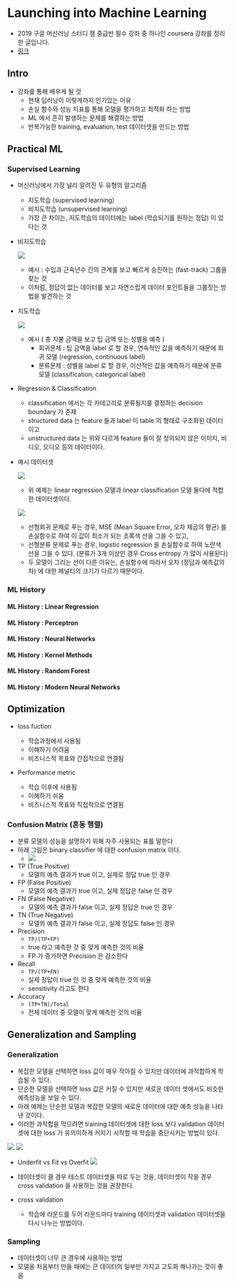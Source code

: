 # Launching into Machine Learning

* 2019 구글 머신러닝 스터디 잼 중급반 필수 강좌 중 하나인 coursera 강좌를 정리한 글입니다.
* [링크](https://www.coursera.org/learn/launching-machine-learning/home/welcome)

## Intro
* 강좌를 통해 배우게 될 것
    * 현재 딥러닝이 이렇게까지 인기있는 이유
    * 손실 함수와 성능 지표를 통해 모델을 평가하고 최적화 하는 방법
    * ML 에서 흔히 발생하는 문제를 해결하는 방법
    * 반복가능한 training, evaluation, test 데이터셋을 만드는 방법

## Practical ML

### Supervised Learning
* 머신러닝에서 가장 널리 알려진 두 유형의 알고리즘
    * 지도학습 (supervised learning)
    * 비지도학습 (unsupervised learning)
    * 가장 큰 차이는, 지도학습의 데이터에는 label (학습되기를 원하는 정답) 이 있다는 것
* 비지도학습
    
    ![](./images/Income-vs-Job-tenure.png)
    * 예시 : 수입과 근속년수 간의 관계를 보고 빠르게 승진하는 (fast-track) 그룹을 찾는 것
    * 이처럼, 정답이 없는 데이터를 보고 자연스럽게 데이터 포인트들을 그룹짓는 방법을 발견하는 것
* 지도학습
    
    ![](./images/Restraurant-tips-by-gender.png)
    * 예시 ( 총 지불 금액을 보고 팁 금액 또는 성별을 예측 )
        * 회귀문제 : 팁 금액을 label 로 할 경우, 연속적인 값을 예측하기 때문에 회귀 모델 (regression, continuous label)
        * 분류문제 : 성별을 label 로 할 경우, 이산적인 값을 예측하기 때문에 분류 모델 (classification, categorical label)

* Regression & Classification
    * classification 에서는 각 카테고리로 분류될지를 결정하는 decision boundary 가 존재
    * structured data 는 feature 들과 label 이 table 의 형태로 구조화된 데이터이고
    * unstructured data 는 위와 다르게 feature 들이 잘 정의되지 않은 이미지, 비디오, 오디오 등의 데이터이다.

* 예시 데이터셋

    ![](./images/Regression-Classification.png)
    * 위 예제는 linear regression 모델과 linear classification 모델 둘다에 적합한 데이터셋이다.

    ![](./images/loss-function-difference.png)
    * 선형회귀 문제로 푸는 경우, MSE (Mean Square Error, 오차 제곱의 평균) 를 손실함수로 하여 이 값이 최소가 되는 초록색 선을 그을 수 있고,
    * 선형분류 문제로 푸는 경우, logistic regression 을 손실함수로 하여 노란색 선을 그을 수 있다. (분류가 3개 이상인 경우 Cross entropy 가 많이 사용된다)
    * 두 모델이 그리는 선이 다른 이유는, 손실함수에 따라서 오차 (정답과 예측값의 차) 에 대한 페널티의 크기가 다르기 때문이다.

### ML History
#### ML History : Linear Regression

#### ML History : Perceptron

#### ML History : Neural Networks

#### ML History : Kernel Methods

#### ML History : Random Forest

#### ML History : Modern Neural Networks

## Optimization

* loss fuction
    * 학습과정에서 사용됨
    * 이해하기 어려움
    * 비즈니스적 목표와 간접적으로 연결됨

* Performance metric
    * 학습 이후에 사용됨
    * 이해하기 쉬움
    * 비즈니스적 목표와 직접적으로 연결됨

### Confusion Matrix (혼동 행렬)
* 분류 모델의 성능을 설명하기 위해 자주 사용되는 표를 말한다
* 아래 그림은 binary classifier 에 대한 confusion matrix 이다.
    * ![](./images/confusion-matrix.png)
* TP (True Positive)
    * 모델의 예측 결과가 true 이고, 실제로 정답 true 인 경우
* FP (False Positive)
    * 모델의 예측 결과가 true 이고, 실제 정답은 false 인 경우
* FN (False Negative)
    * 모델의 예측 결과가 false 이고, 실제 정답은 true 인 경우
* TN (True Negative)
    * 모델의 예측 결과가 false 이고, 실제 정답도 false 인 경우
* Precision
    * `TP/(TP+FP)`
    * true 라고 예측한 것 중 맞게 예측한 것의 비율
    * FP 가 증가하면 Precision 은 감소한다
* Recall
    * `TP/(TP+FN)`
    * 실제 정답이 true 인 것 중 맞게 예측한 것의 비율
    * sensitivity 라고도 한다
* Accuracy 
    * `(TP+TN)/Total`
    * 전체 데이터 중 모델이 맞게 예측한 것의 비율

## Generalization and Sampling
### Generalization
* 복잡한 모델을 선택하면 loss 값이 매우 작아질 수 있지만 데이터에 과적합하게 학습될 수 있다.
* 단순한 모델을 선택하면 loss 값은 커질 수 있지만 새로운 데이터 셋에서도 비슷한 예측성능을 보일 수 있다.
* 아래 예제는 단순한 모델과 복잡한 모델의 새로운 데이터에 대한 예측 성능을 나타낸 것이다.
* 이러한 과적합을 막으려면 training 데이터셋에 대한 loss 보다 validation 데이터셋에 대한 loss 가 유의미하게 커지기 시작할 때 학습을 중단시키는 방법이 있다.

![](./images/simple-model.png)
![](./images/complex-model.png)

* Underfit vs Fit vs Overfit
![](./images/fitting.png)

* 데이터셋이 클 경우 테스트 데이터셋을 따로 두는 것을, 데이터셋이 작을 경우 cross validation 을 사용하는 것을 권장한다.
* cross validation
    * 학습에 라운드를 두어 라운드마다 training 데이터셋과 validation 데이터셋을 다시 나누는 방법이다.

### Sampling
* 데이터셋이 너무 큰 경우에 사용하는 방법
* 모델을 처음부터 만들 때에는 큰 데이터의 일부만 가지고 고도화 해나가는 것이 좋음